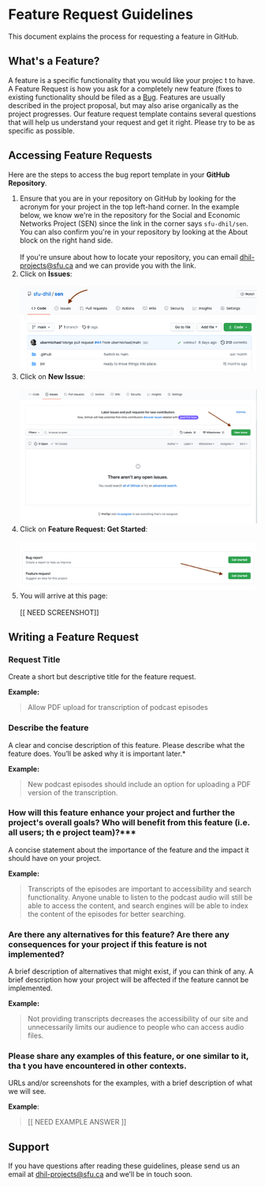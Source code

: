 # Feature Request Guidelines

This document explains the process for requesting a feature in GitHub.

## What's a Feature?

A feature is a specific functionality that you would like your projec t to have. A Feature Request is how you ask for a completely new feature (fixes to existing functionality should be filed as a [Bug](bug_guidelines.md). Features are usually described in the project proposal, but may also arise organically as the project progresses. Our feature request template contains several questions that will help us understand your request and get it right. Please try to be as specific as possible.

## Accessing Feature Requests

Here are the steps to access the bug report template in your **GitHub Repository**. 

1. Ensure that you are in your repository on GitHub by looking for the acronym for your project in the top left-hand corner. In the example below, we know we're in the repository for the Social and Economic Networks Project (SEN) since the link in the corner says `sfu-dhil/sen`. You can also confirm you're in your repository by looking at the About block on the right hand side. <br><br> If you're unsure about how to locate your repository, you can email [dhil-projects@sfu.ca](mailto:dhil-projects@sfu.ca) and we can provide you with the link.
1.  Click on **Issues**:<br><br>
![screenshots/bug_image2.png](screenshots/bug_image2.png)
1.  Click on **New Issue**:<br><br>
![screenshots/bug_image5.png](screenshots/bug_image5.png)
1. Click on **Feature Request: Get Started**:<br><br>
![screenshots/bug_image1.png](screenshots/feature_request_image1.png)
1. You will arrive at this page:<br><br>
[[ NEED SCREENSHOT]]

## Writing a Feature Request

### Request Title

Create a short but descriptive title for the feature request.

**Example:**

> Allow PDF upload for transcription of podcast episodes

### Describe the feature

A clear and concise description of this feature. Please describe what the feature does. You’ll be asked why it is important later.*

**Example:**

> New podcast episodes should include an option for uploading a PDF version of the transcription. 

### How will this feature enhance your project and further the project's overall goals? Who will benefit from this feature (i.e. all users; th e project team)?***

A concise statement about the importance of the feature and the impact it should have on your project.

**Example:**

> Transcripts of the episodes are important to accessibility and search functionality. Anyone unable to listen to the podcast audio will still be able to access the content, and search engines will be able to index the content of the episodes for better searching.

### Are there any alternatives for this feature? Are there any consequences for your project if this feature is not implemented?

A brief description of alternatives that might exist, if you can think of any. A brief description how your project will be affected if the feature cannot be implemented.

**Example:**

> Not providing transcripts decreases the accessibility of our site and unnecessarily limits our audience to people who can access audio files.

### Please share any examples of this feature, or one similar to it, tha t you have encountered in other contexts.

URLs and/or screenshots for the examples, with a brief description of what we will see.

**Example**:

> [[ NEED EXAMPLE ANSWER ]]

## Support

If you have questions after reading these guidelines, please send us an email at [dhil-projects@sfu.ca](mailto:projects.dhil@sfu.ca) and we’ll be in touch soon.